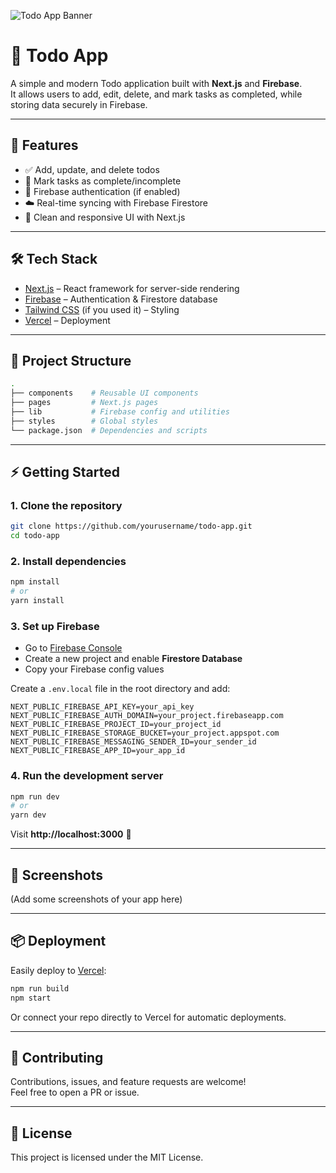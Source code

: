 ![Todo App Banner](./assets/banner.svg)

# 📝 Todo App

A simple and modern Todo application built with **Next.js** and **Firebase**.  
It allows users to add, edit, delete, and mark tasks as completed, while storing data securely in Firebase.  

---

## 🚀 Features  

- ✅ Add, update, and delete todos  
- 📌 Mark tasks as complete/incomplete  
- 🔐 Firebase authentication (if enabled)  
- ☁️ Real-time syncing with Firebase Firestore  
- 🎨 Clean and responsive UI with Next.js  

---

## 🛠️ Tech Stack  

- [Next.js](https://nextjs.org/) – React framework for server-side rendering  
- [Firebase](https://firebase.google.com/) – Authentication & Firestore database  
- [Tailwind CSS](https://tailwindcss.com/) (if you used it) – Styling  
- [Vercel](https://vercel.com/) – Deployment  

---

## 📂 Project Structure  

```bash
.
├── components    # Reusable UI components
├── pages         # Next.js pages
├── lib           # Firebase config and utilities
├── styles        # Global styles
└── package.json  # Dependencies and scripts
```

---

## ⚡ Getting Started  

### 1. Clone the repository  
```bash
git clone https://github.com/yourusername/todo-app.git
cd todo-app
```

### 2. Install dependencies  
```bash
npm install
# or
yarn install
```

### 3. Set up Firebase  
- Go to [Firebase Console](https://console.firebase.google.com/)  
- Create a new project and enable **Firestore Database**  
- Copy your Firebase config values  

Create a `.env.local` file in the root directory and add:  

```env
NEXT_PUBLIC_FIREBASE_API_KEY=your_api_key
NEXT_PUBLIC_FIREBASE_AUTH_DOMAIN=your_project.firebaseapp.com
NEXT_PUBLIC_FIREBASE_PROJECT_ID=your_project_id
NEXT_PUBLIC_FIREBASE_STORAGE_BUCKET=your_project.appspot.com
NEXT_PUBLIC_FIREBASE_MESSAGING_SENDER_ID=your_sender_id
NEXT_PUBLIC_FIREBASE_APP_ID=your_app_id
```

### 4. Run the development server  
```bash
npm run dev
# or
yarn dev
```

Visit **http://localhost:3000** 🚀  

---

## 📸 Screenshots  

(Add some screenshots of your app here)  

---

## 📦 Deployment  

Easily deploy to [Vercel](https://vercel.com/):  

```bash
npm run build
npm start
```

Or connect your repo directly to Vercel for automatic deployments.  

---

## 🤝 Contributing  

Contributions, issues, and feature requests are welcome!  
Feel free to open a PR or issue.  

---

## 📜 License  

This project is licensed under the MIT License.  
